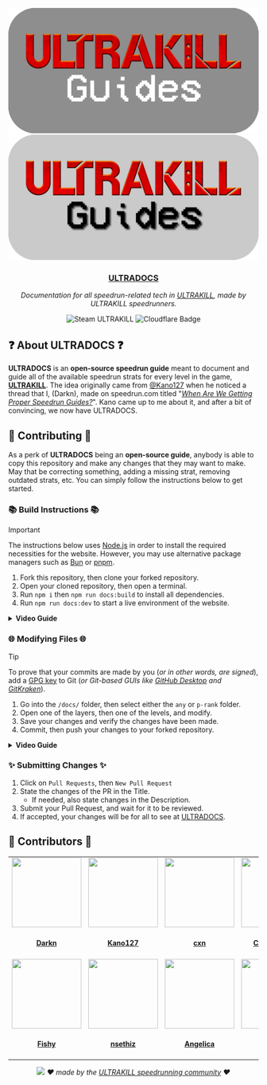 ![ULTRADOCS (light)](/images/ultraguides-light-github.png#gh-dark-mode-only)
![ULTRADOCS (dark)](/images/ultraguides-dark-github.png#gh-light-mode-only)

<div align="center">
    <h3><a href="https://ultradocs.pages.dev">ULTRADOCS</a></h3>
    <p><i>
        Documentation for all speedrun-related tech in <a href="https://store.steampowered.com/app/1229490/ULTRAKILL/">ULTRAKILL</a>, made by ULTRAKILL speedrunners.
    </i></p>
    
   <img alt="Steam ULTRAKILL"  src="https://img.shields.io/badge/steam-ultrakill-darkred?style=for-the-badge&logo=steam&label=%20&link=https%3A%2F%2Fstore.steampowered.com%2Fapp%2F1229490%2FULTRAKILL%2F" />
   <img alt="Cloudflare Badge" src="https://img.shields.io/badge/cloudflare-orange?style=for-the-badge&logo=cloudflare&logoColor=white&link=https%3A%2F%2Fstore.steampowered.com%2Fapp%2F1229490%2FULTRAKILL%2F">
</div>

## ❓ About ULTRADOCS ❓
**ULTRADOCS** is an **open-source speedrun guide** meant to document and guide all of the available speedrun strats for every level in the game, [**ULTRAKILL**](https://store.steampowered.com/app/1229490/ULTRAKILL/). The idea originally came from [@Kano127](https://github.com/Kano127) when he noticed a thread that I, (Darkn), made on speedrun.com titled "[_When Are We Getting Proper Speedrun Guides?_](https://www.speedrun.com/ultrakill/forums/2jgrb)". Kano came up to me about it, and after a bit of convincing, we now have ULTRADOCS.

## 📖 Contributing 📖
As a perk of **ULTRADOCS** being an **open-source guide**, anybody is able to copy this repository and make any changes that they may want to make. May that be correcting something, adding a missing strat, removing outdated strats, etc. You can simply follow the instructions below to get started.

### 📚 Build Instructions 📚
> [!IMPORTANT]
> The instructions below uses [Node.js](https://nodejs.org) in order to install the required necessities for the website. However, you may use alternative package managers such as [Bun](https://bun.sh) or [pnpm](https://pnpm.io).

1. Fork this repository, then clone your forked repository.
2. Open your cloned repository, then open a terminal.
3. Run `npm i` then `npm run docs:build` to install all dependencies.
4. Run `npm run docs:dev` to start a live environment of the website.

<details>
<summary><b>Video Guide</b></summary>
    
https://github.com/user-attachments/assets/e5adb9e3-0fd0-4aca-b852-246e4da24c09

</details>

### 🌐 Modifying Files 🌐
> [!TIP]
> To prove that your commits are made by you (*or in other words, are signed*), add a [GPG key](https://gnupg.org) to Git (_or Git-based GUIs like [GitHub Desktop](https://github.com/apps/desktop) and [GitKraken](https://gitkraken.com)_).

1. Go into the `/docs/` folder, then select either the `any` or `p-rank` folder.
2. Open one of the layers, then one of the levels, and modify.
3. Save your changes and verify the changes have been made.
4. Commit, then push your changes to your forked repository.

<details>
<summary><b>Video Guide</b></summary>

https://github.com/user-attachments/assets/267a7af3-1d65-4a12-9498-a06f6df74542

</details>

### ✨ Submitting Changes ✨
1. Click on `Pull Requests`, then `New Pull Request`
2. State the changes of the PR in the Title.
    - If needed, also state changes in the Description.
3. Submit your Pull Request, and wait for it to be reviewed.
4. If accepted, your changes will be for all to see at [ULTRADOCS](https://ultradocs.pages.dev).

## 💜 Contributors 💜

<table id='credit'>
<tr>
  <td id='Darkn'>
  <a href='https://github.com/NotDarkn'>
  <img src='https://github.com/NotDarkn.png' width='140px;' height='140px'>
</a>
  <h4 align='center'><a href='https://darkn.bio'>Darkn</a></h4>
</td>
  <td id='Kano127'>
  <a href='https://github.com/Kano127'>
  <img src='https://github.com/Kano127.png' width='140px;' height='140px'>
</a>
  <h4 align='center'><a href='https://www.speedrun.com/users/Kano127'>Kano127</a></h4>
</td>
  <td id='kiacxn'>
  <a href='https://github.com/kiacxn'>
  <img src='https://i.imgur.com/7J2Sa1p.jpeg' width='140px;' height='140px'>
</a>
  <h4 align='center'><a href='https://www.speedrun.com/users/kiacxn'>cxn</a></h4>
</td>
  <td id='CATPERFECT'>
  <a href='https://github.com/AshleyPerfect'>
  <img src='https://github.com/AshleyPerfect.png' width='140px;' height='140px'>
</a>
  <h4 align='center'><a href='https://www.speedrun.com/users/CATPERFECT'>CATPERFECT</a></h4>
</td>
  <td id='eanra'>
  <a href='https://github.com/okEanra'>
  <img src='https://i.imgur.com/lSp87BL.jpeg' width='140px;' height='140px;'>
</a>
  <h4 align='center'><a href='https://www.speedrun.com/users/eanra'>eanra</a></h4>
</td>
</tr>

<tr>
  <td id='FishyBandit'>
  <a href='https://github.com/FishyBandit'>
  <img src='https://i.imgur.com/3qm9q4h.png' width='140px;' height='140px'>
</a>
  <h4 align='center'><a href='https://speedrun.com/users/FishyBandit'>Fishy</a></h4>
</td>
  <td id='nsethiz'>
  <a href='https://github.com/nsethiz'>
  <img src='https://cdn.discordapp.com/avatars/1136820300634390598/5db23dab689848bd618d4c2ec03e03c4.png' width='140px;' height='140px';>
</a>
  <h4 align='center'><a href='https://speedrun.com/users/nsethiz'>nsethiz</a></h4>
</td>
  <td id='angelica'>
  <a href='https://github.com/eternal664'>
  <img src='https://www.speedrun.com/static/user/jonom7n8/image.jpg?v=df124f5' width='140px;' height='140px'>
</a>
  <h4 align='center'><a href='https://speedrun.com/users/The_Black_Silence'>Angelica</a></h4>
</td>
  <td id='vivyaann'>
  <a href='https://github.com/vivyaann'>
  <img src='https://github.com/vivyaann.png' width='140px;' height='140px'>
</a>
  <h4 align='center'><a href='https://speedrun.com/users/vivyaann'>vivyaann</a></h4>
</td>
  <td id='N/A'>
  <a href='https://github.com/humpster2'>
  <img src='https://github.com/humpster2.png' width='140px;' height='140px;'>
</a>
  <h4 align='center'><a href='https://speedrun.com/users/humpster'>humpster</a></h4>
</td>
</tr>
</table>

<div align="center">
  <img src="https://github.com/NotDarkn/website-filehost/blob/main/public/footer.png?raw=true"/>
  <em>❤️ made by the <a href="https://www.speedrun.com/ultrakill">ULTRAKILL speedrunning community</a> ❤️</a></em>
</div>
